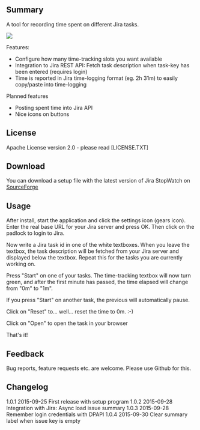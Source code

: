 ﻿## Summary

A tool for recording time spent on different Jira tasks.

![](https://github.com/carstengehling/jirastopwatch/images/screenshot.png)

Features:
* Configure how many time-tracking slots you want available
* Integration to Jira REST API: Fetch task description when task-key has been entered (requires login)
* Time is reported in Jira time-logging format (eg. 2h 31m) to easily copy/paste into time-logging

Planned features
* Posting spent time into Jira API
* Nice icons on buttons

## License

Apache License version 2.0 - please read [LICENSE.TXT]

## Download

You can download a setup file with the latest version of Jira StopWatch on [SourceForge](https://sourceforge.net/projects/jirastopwatch/files)

## Usage

After install, start the application and click the settings icon (gears icon). Enter the real base URL for your Jira server and press OK. Then click on the padlock to login to Jira.

Now write a Jira task id in one of the white textboxes. When you leave the textbox, the task description will be fetched from your Jira server and displayed below the textbox. Repeat this for the tasks you are currently working on.

Press "Start" on one of your tasks. The time-tracking textbox will now turn green, and after the first minute has passed, the time elapsed will change from "0m" to "1m".

If you press "Start" on another task, the previous will automatically pause.

Click on "Reset" to... well... reset the time to 0m. :-)

Click on "Open" to open the task in your browser

That's it!


## Feedback

Bug reports, feature requests etc. are welcome. Please use Github for this.

## Changelog

1.0.1     2015-09-25     First release with setup program
1.0.2     2015-09-28     Integration with Jira: Async load issue summary
1.0.3     2015-09-28     Remember login credentials with DPAPI
1.0.4     2015-09-30     Clear summary label when issue key is empty

